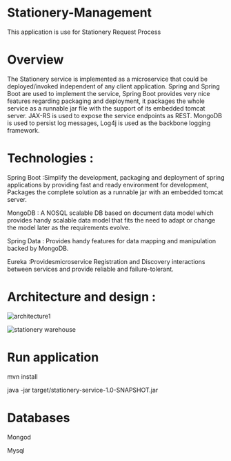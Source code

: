 # Stationery-Management

This application is use for Stationery Request Process

# Overview
The Stationery service is implemented as a microservice that could be deployed/invoked independent of any client application. Spring and Spring Boot are used to implement the service, Spring Boot provides very nice features regarding packaging and deployment, it packages the whole service as a runnable jar file with the support of its embedded tomcat server. JAX-RS is used to expose the service endpoints as REST. MongoDB is used to persist log messages, Log4j is used as the backbone logging framework.

# Technologies :

Spring Boot :Simplify the development, packaging and deployment of spring applications by providing fast and ready environment for development, Packages the complete solution as a runnable jar with an embedded tomcat server.

MongoDB : A NOSQL scalable DB based on document data model which provides handy scalable data model that fits the need to adapt or change the model later as the requirements evolve.

Spring Data : Provides handy features for data mapping and manipulation backed by MongoDB. 

Eureka :Providesmicroservice Registration and Discovery interactions between services and provide reliable and failure-tolerant.

# Architecture and design :

![architecture1](https://user-images.githubusercontent.com/32635250/47918918-f84c0f00-ded3-11e8-85ad-7b5a4de5e644.jpg)

![stationery warehouse](https://user-images.githubusercontent.com/32635250/47913025-83230e80-dec0-11e8-9d07-72a689b24426.png)


# Run application

mvn install

java -jar target/stationery-service-1.0-SNAPSHOT.jar

# Databases

Mongod

Mysql
